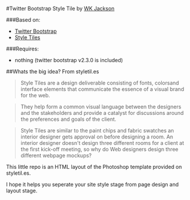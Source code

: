 #Twitter Bootstrap Style Tile
by [WK Jackson](http://wkjiv.com/ "WK Jackson")

###Based on:
* [Twitter Bootstrap](http://twitter.github.com/bootstrap/ "Twitter Bootstrap")
* [Style Tiles](http://styletil.es/ "Style Tiles")

###Requires:
* nothing (twitter bootstrap v2.3.0 is included)

##Whats the big idea?
From styletil.es
>Style Tiles are a design deliverable consisting of fonts, colorsand interface elements that communicate the essence of a visual brand for the web.

>They help form a common visual language between the designers and the stakeholders and provide a catalyst for discussions around the preferences and goals of the client.

>Style Tiles are similar to the paint chips and fabric swatches an interior designer gets approval on before designing a room. An interior designer doesn't design three different rooms for a client at the first kick-off meeting, so why do Web designers design three different webpage mockups?

This little repo is an HTML layout of the Photoshop template provided on styletil.es.

I hope it helps you seperate your site style stage from page design and layout stage.